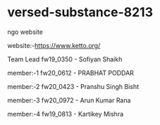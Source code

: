 # versed-substance-8213
ngo website

website:-https://www.ketto.org/


Team Lead
fw19_0350 - Sofiyan Shaikh

member:-1
fw20_0612 - PRABHAT PODDAR

member:-2
fw20_0423 - Pranshu Singh Bisht

member:-3
fw20_0972 - Arun Kumar Rana

member:-4
fw19_0813 - Kartikey Mishra



